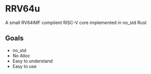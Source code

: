 # RRV64u
A small RV64IMF complient RISC-V core implemented in no_std Rust

## Goals
- no_std
- No Alloc
- Easy to understand
- Easy to use
